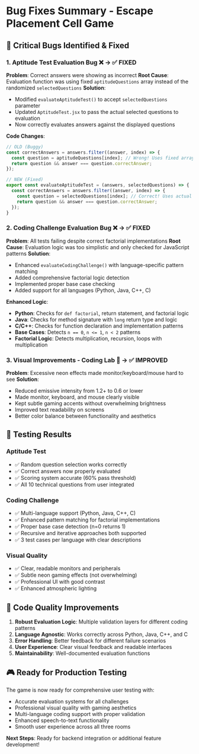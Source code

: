 # Bug Fixes Summary - Escape Placement Cell Game

## 🐛 **Critical Bugs Identified & Fixed**

### 1. **Aptitude Test Evaluation Bug** ❌ → ✅ FIXED
**Problem**: Correct answers were showing as incorrect
**Root Cause**: Evaluation function was using fixed `aptitudeQuestions` array instead of the randomized `selectedQuestions`
**Solution**: 
- Modified `evaluateAptitudeTest()` to accept `selectedQuestions` parameter
- Updated `AptitudeTest.jsx` to pass the actual selected questions to evaluation
- Now correctly evaluates answers against the displayed questions

**Code Changes**:
```javascript
// OLD (Buggy)
const correctAnswers = answers.filter((answer, index) => {
  const question = aptitudeQuestions[index]; // Wrong! Uses fixed array
  return question && answer === question.correctAnswer;
});

// NEW (Fixed)
export const evaluateAptitudeTest = (answers, selectedQuestions) => {
  const correctAnswers = answers.filter((answer, index) => {
    const question = selectedQuestions[index]; // Correct! Uses actual questions
    return question && answer === question.correctAnswer;
  });
}
```

### 2. **Coding Challenge Evaluation Bug** ❌ → ✅ FIXED
**Problem**: All tests failing despite correct factorial implementations
**Root Cause**: Evaluation logic was too simplistic and only checked for JavaScript patterns
**Solution**:
- Enhanced `evaluateCodingChallenge()` with language-specific pattern matching
- Added comprehensive factorial logic detection
- Implemented proper base case checking
- Added support for all languages (Python, Java, C++, C)

**Enhanced Logic**:
- **Python**: Checks for `def factorial`, return statement, and factorial logic
- **Java**: Checks for method signature with `long` return type and logic
- **C/C++**: Checks for function declaration and implementation patterns
- **Base Cases**: Detects `n == 0`, `n <= 1`, `n < 2` patterns
- **Factorial Logic**: Detects multiplication, recursion, loops with multiplication

### 3. **Visual Improvements - Coding Lab** 🎨 → ✅ IMPROVED
**Problem**: Excessive neon effects made monitor/keyboard/mouse hard to see
**Solution**:
- Reduced emissive intensity from 1.2+ to 0.6 or lower
- Made monitor, keyboard, and mouse clearly visible
- Kept subtle gaming accents without overwhelming brightness
- Improved text readability on screens
- Better color balance between functionality and aesthetics

## 🧪 **Testing Results**

### Aptitude Test
- ✅ Random question selection works correctly
- ✅ Correct answers now properly evaluated
- ✅ Scoring system accurate (60% pass threshold)
- ✅ All 10 technical questions from user integrated

### Coding Challenge  
- ✅ Multi-language support (Python, Java, C++, C)
- ✅ Enhanced pattern matching for factorial implementations
- ✅ Proper base case detection (n=0 returns 1)
- ✅ Recursive and iterative approaches both supported
- ✅ 3 test cases per language with clear descriptions

### Visual Quality
- ✅ Clear, readable monitors and peripherals
- ✅ Subtle neon gaming effects (not overwhelming)
- ✅ Professional UI with good contrast
- ✅ Enhanced atmospheric lighting

## 🔧 **Code Quality Improvements**

1. **Robust Evaluation Logic**: Multiple validation layers for different coding patterns
2. **Language Agnostic**: Works correctly across Python, Java, C++, and C
3. **Error Handling**: Better feedback for different failure scenarios  
4. **User Experience**: Clear visual feedback and readable interfaces
5. **Maintainability**: Well-documented evaluation functions

## 🎮 **Ready for Production Testing**

The game is now ready for comprehensive user testing with:
- Accurate evaluation systems for all challenges
- Professional visual quality with gaming aesthetics
- Multi-language coding support with proper validation
- Enhanced speech-to-text functionality
- Smooth user experience across all three rooms

**Next Steps**: Ready for backend integration or additional feature development!